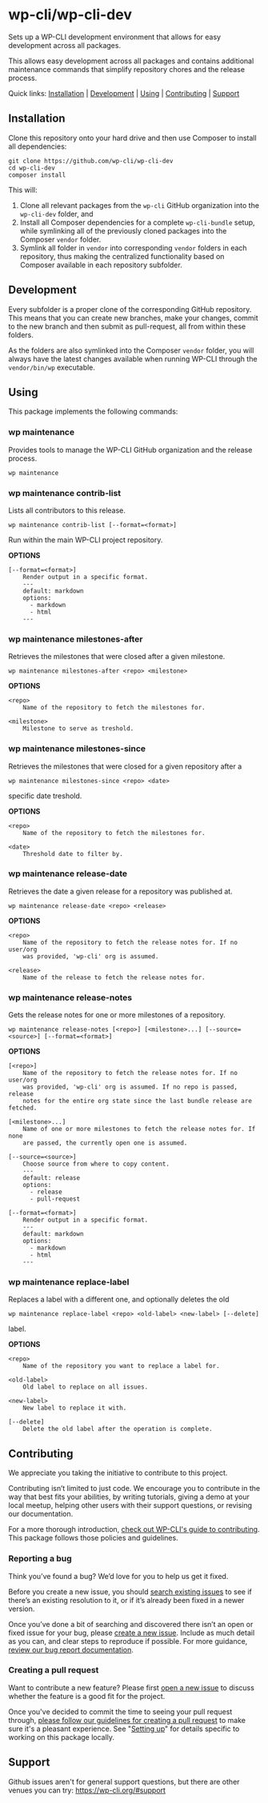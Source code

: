 wp-cli/wp-cli-dev
=================

Sets up a WP-CLI development environment that allows for easy development across all packages.

This allows easy development across all packages and contains additional maintenance commands that simplify repository chores and the release process.



Quick links: [Installation](#installation) | [Development](#development) | [Using](#using) | [Contributing](#contributing) | [Support](#support)

## Installation

Clone this repository onto your hard drive and then use Composer to install all dependencies:

```
git clone https://github.com/wp-cli/wp-cli-dev
cd wp-cli-dev
composer install
```

This will:

1. Clone all relevant packages from the `wp-cli` GitHub organization into the `wp-cli-dev` folder, and
2. Install all Composer dependencies for a complete `wp-cli-bundle` setup, while symlinking all of the previously cloned packages into the Composer `vendor` folder.
3. Symlink all folder in `vendor` into corresponding `vendor` folders in each repository, thus making the centralized functionality based on Composer available in each repository subfolder.

## Development

Every subfolder is a proper clone of the corresponding GitHub repository. This means that you can create new branches, make your changes, commit to the new branch and then submit as pull-request, all from within these folders.

As the folders are also symlinked into the Composer `vendor` folder, you will always have the latest changes available when running WP-CLI through the `vendor/bin/wp` executable.

## Using

This package implements the following commands:

### wp maintenance

Provides tools to manage the WP-CLI GitHub organization and the release process.

~~~
wp maintenance
~~~





### wp maintenance contrib-list

Lists all contributors to this release.

~~~
wp maintenance contrib-list [--format=<format>]
~~~

Run within the main WP-CLI project repository.

**OPTIONS**

	[--format=<format>]
		Render output in a specific format.
		---
		default: markdown
		options:
		  - markdown
		  - html
		---



### wp maintenance milestones-after

Retrieves the milestones that were closed after a given milestone.

~~~
wp maintenance milestones-after <repo> <milestone>
~~~

**OPTIONS**

	<repo>
		Name of the repository to fetch the milestones for.

	<milestone>
		Milestone to serve as treshold.



### wp maintenance milestones-since

Retrieves the milestones that were closed for a given repository after a

~~~
wp maintenance milestones-since <repo> <date>
~~~

specific date treshold.

**OPTIONS**

	<repo>
		Name of the repository to fetch the milestones for.

	<date>
		Threshold date to filter by.



### wp maintenance release-date

Retrieves the date a given release for a repository was published at.

~~~
wp maintenance release-date <repo> <release>
~~~

**OPTIONS**

	<repo>
		Name of the repository to fetch the release notes for. If no user/org
		was provided, 'wp-cli' org is assumed.

	<release>
		Name of the release to fetch the release notes for.



### wp maintenance release-notes

Gets the release notes for one or more milestones of a repository.

~~~
wp maintenance release-notes [<repo>] [<milestone>...] [--source=<source>] [--format=<format>]
~~~

**OPTIONS**

	[<repo>]
		Name of the repository to fetch the release notes for. If no user/org
		was provided, 'wp-cli' org is assumed. If no repo is passed, release
		notes for the entire org state since the last bundle release are fetched.

	[<milestone>...]
		Name of one or more milestones to fetch the release notes for. If none
		are passed, the currently open one is assumed.

	[--source=<source>]
		Choose source from where to copy content.
		---
		default: release
		options:
		  - release
		  - pull-request

	[--format=<format>]
		Render output in a specific format.
		---
		default: markdown
		options:
		  - markdown
		  - html
		---



### wp maintenance replace-label

Replaces a label with a different one, and optionally deletes the old

~~~
wp maintenance replace-label <repo> <old-label> <new-label> [--delete]
~~~

label.

**OPTIONS**

	<repo>
		Name of the repository you want to replace a label for.

	<old-label>
		Old label to replace on all issues.

	<new-label>
		New label to replace it with.

	[--delete]
		Delete the old label after the operation is complete.

## Contributing

We appreciate you taking the initiative to contribute to this project.

Contributing isn’t limited to just code. We encourage you to contribute in the way that best fits your abilities, by writing tutorials, giving a demo at your local meetup, helping other users with their support questions, or revising our documentation.

For a more thorough introduction, [check out WP-CLI's guide to contributing](https://make.wordpress.org/cli/handbook/contributing/). This package follows those policies and guidelines.

### Reporting a bug

Think you’ve found a bug? We’d love for you to help us get it fixed.

Before you create a new issue, you should [search existing issues](https://github.com/wp-cli/wp-cli-dev/issues?q=label%3Abug%20) to see if there’s an existing resolution to it, or if it’s already been fixed in a newer version.

Once you’ve done a bit of searching and discovered there isn’t an open or fixed issue for your bug, please [create a new issue](https://github.com/wp-cli/wp-cli-dev/issues/new). Include as much detail as you can, and clear steps to reproduce if possible. For more guidance, [review our bug report documentation](https://make.wordpress.org/cli/handbook/bug-reports/).

### Creating a pull request

Want to contribute a new feature? Please first [open a new issue](https://github.com/wp-cli/wp-cli-dev/issues/new) to discuss whether the feature is a good fit for the project.

Once you've decided to commit the time to seeing your pull request through, [please follow our guidelines for creating a pull request](https://make.wordpress.org/cli/handbook/pull-requests/) to make sure it's a pleasant experience. See "[Setting up](https://make.wordpress.org/cli/handbook/pull-requests/#setting-up)" for details specific to working on this package locally.

## Support

Github issues aren't for general support questions, but there are other venues you can try: https://wp-cli.org/#support



